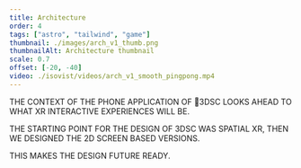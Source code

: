 ```yaml
---
title: Architecture
order: 4
tags: ["astro", "tailwind", "game"]
thumbnail: ./images/arch_v1_thumb.png
thumbnailAlt: Architecture thumbnail
scale: 0.7
offset: [-20, -40]
video: ./isovist/videos/arch_v1_smooth_pingpong.mp4
---
```


THE CONTEXT OF THE PHONE APPLICATION OF 3DSC LOOKS AHEAD TO WHAT XR INTERACTIVE EXPERIENCES WILL BE.

THE STARTING POINT FOR THE DESIGN OF 3DSC WAS SPATIAL XR, THEN WE DESIGNED THE 2D SCREEN BASED VERSIONS.

THIS MAKES THE DESIGN FUTURE READY. 
